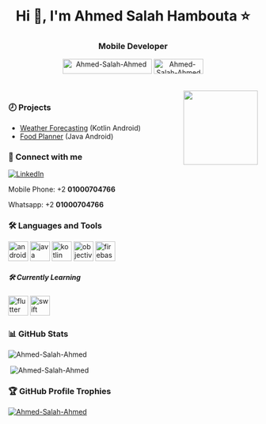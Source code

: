<h1 align="center">Hi 👋, I'm Ahmed Salah Hambouta ⭐</h1>
<h3 align="center">Mobile Developer</h3>
<!--<p align="center"> <img src="https://readme-typing-svg.herokuapp.com?lines=I+am+in+ITI+Mobile-Native-Track" /> </p>-->
<p align="center"> <img src="https://komarev.com/ghpvc/?username=Ahmed-Salah-Ahmed&label=Profile%20views&color=004080&style=flat" alt="Ahmed-Salah-Ahmed" height="30" width="180" />
<img src="https://img.shields.io/github/followers/Ahmed-Salah-Ahmed?label=Followers&color=600000&style=flat" alt="Ahmed-Salah-Ahmed" height="30" width="100" />
</p>
<br>
<img align="right" src="https://user-images.githubusercontent.com/63050133/156676671-d5b2e362-97d4-4404-9447-dd71ddfea82f.gif" width = 150px/>

<h3 align="left">🕗 Projects</h3>

- [Weather Forecasting](https://github.com/Ahmed-Salah-Ahmed/WeatherWatch) (Kotlin Android)
- [Food Planner](https://github.com/maiSamirMohammad/FoodPlanner) (Java Android)


<h3 align="left">📩 Connect with me</h3>
<a href="https://www.linkedin.com/in/ahmed-salah-ahmed-278364207/"><img alt="LinkedIn" src="https://img.shields.io/badge/LinkedIn-Ahmed%20Salah%20Hambouta-blue?style=flat-square&logo=linkedin"></a>


Mobile Phone: +2 <b>01000704766</b>

Whatsapp: +2 <b>01000704766</b>

<h3 align="left"> 🛠 Languages and Tools</h3>

<p align="left">
<a href="https://www.android.com" target="_blank" rel="noreferrer"> <img src="https://www.vectorlogo.zone/logos/android/android-icon.svg" alt="android" width="40" height="40"/></a>
<a href="https://java.com" target="_blank" rel="noreferrer"> <img src="https://www.vectorlogo.zone/logos/java/java-icon.svg" alt="java" width="40" height="40"/></a>
<a href="https://kotlinlang.org" target="_blank" rel="noreferrer"> <img src="https://www.vectorlogo.zone/logos/kotlinlang/kotlinlang-icon.svg" alt="kotlin" width="40" height="40"/></a>
<a href="https://developer.apple.com/objective-c" target="_blank" rel="noreferrer"> <img src="https://www.vectorlogo.zone/logos/apple_objectivec/apple_objectivec-icon.svg" alt="objective-c" width="40" height="40"/></a>
<a href="https://firebase.google.com" target="_blank" rel="noreferrer"> <img src="https://www.vectorlogo.zone/logos/firebase/firebase-icon.svg" alt="firebase" width="40" height="40"/></a>
<h5 align="left"> 🛠 Currently Learning</h3>
<a href="https://flutter.dev" target="_blank" rel="noreferrer"> <img src="https://www.vectorlogo.zone/logos/flutterio/flutterio-icon.svg" alt="flutter" width="40" height="40"/></a>
<a href="https://swift.org/" target="_blank" rel="noreferrer"> <img src="https://www.vectorlogo.zone/logos/swift/swift-icon.svg" alt="swift" width="40" height="40"/></a>
</p>


<h3 align="left">📊 GitHub Stats</h3>
<p><img align="center" src="https://github-readme-stats.vercel.app/api/top-langs?username=Ahmed-Salah-Ahmed&show_icons=true&locale=en&layout=compact" alt="Ahmed-Salah-Ahmed" /></p>
<p>&nbsp;<img align="center" src="https://github-readme-stats.vercel.app/api?username=Ahmed-Salah-Ahmed&show_icons=true&locale=en" alt="Ahmed-Salah-Ahmed" /></p>



<h3 align="left">🏆 GitHub Profile Trophies</h3>
<p align="left">
 <a href="https://github.com/ryo-ma/github-profile-trophy"><img src="https://github-profile-trophy.vercel.app/?username=Ahmed-Salah-Ahmed&theme=algolia" alt="Ahmed-Salah-Ahmed" /></a> </p>



<!--
**Ahmed-Salah-Ahmed/Ahmed-Salah-Ahmed** is a ✨ _special_ ✨ repository because its `README.md` (this file) appears on your GitHub profile.

Here are some ideas to get you started:

- 🔭 I’m currently working on ...
- 🌱 I’m currently learning ...
- 👯 I’m looking to collaborate on ...
- 🤔 I’m looking for help with ...
- 💬 Ask me about ...
- 📫 How to reach me: ...
- 😄 Pronouns: ...
- ⚡ Fun fact: ...
-->
